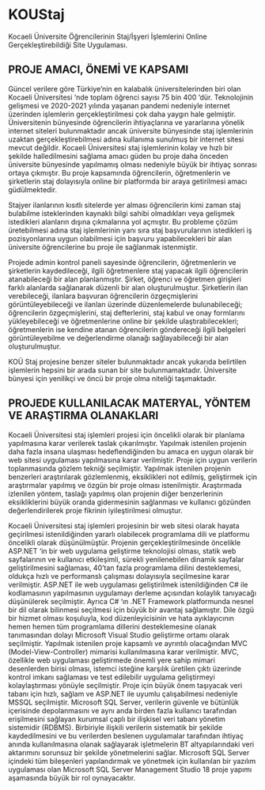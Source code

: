 # KOUStaj
Kocaeli Üniversite Öğrencilerinin Staj/İşyeri İşlemlerini Online Gerçekleştirebildiği Site Uygulaması.

PROJE AMACI, ÖNEMİ VE KAPSAMI
------------------------------
Güncel verilere göre Türkiye’nin en kalabalık üniversitelerinden biri olan Kocaeli Üniversitesi ‘nde toplam öğrenci sayısı 75 bin 400 ’dür. Teknolojinin gelişmesi ve 2020-2021 yılında yaşanan pandemi nedeniyle internet üzerinden işlemlerin gerçekleştirilmesi çok daha yaygın hale gelmiştir. Üniversitenin bünyesinde öğrencilerin ihtiyaçlarına ve yararlarına yönelik internet siteleri bulunmaktadır ancak üniversite bünyesinde staj işlemlerinin uzaktan gerçekleştirebilmesi adına kullanıma sunulmuş bir internet sitesi mevcut değildir. Kocaeli Üniversitesi staj işlemlerinin kolay ve hızlı bir şekilde halledilmesini sağlama amacı güden bu proje daha önceden üniversite bünyesinde yapılmamış olması nedeniyle büyük bir ihtiyaç sonrası ortaya çıkmıştır. Bu proje kapsamında öğrencilerin, öğretmenlerin ve şirketlerin staj dolayısıyla online bir platformda bir araya getirilmesi amacı güdülmektedir.

Stajyer ilanlarının kısıtlı sitelerde yer alması öğrencilerin kimi zaman staj bulabilme isteklerinden kaynaklı bilgi sahibi olmadıkları veya gelişmek istedikleri alanların dışına çıkmalarına yol açmıştır. Bu probleme çözüm üretebilmesi adına staj işlemlerinin yanı sıra staj başvurularının istedikleri iş pozisyonlarına uygun olabilmesi için başvuru yapabilecekleri bir alan üniversite öğrencilerine bu proje ile sağlanmak istenmiştir.

Projede admin kontrol paneli sayesinde öğrencilerin, öğretmenlerin ve şirketlerin kaydedileceği, ilgili öğretmenlere staj yapacak ilgili öğrencilerin atanabileceği bir alan planlanmıştır. Şirket, öğrenci ve öğretmen girişleri farklı alanlarda sağlanarak düzenli bir alan oluşturulmuştur. Şirketlerin ilan verebileceği, ilanlara başvuran öğrencilerin özgeçmişlerini görüntüleyebileceği ve ilanları üzerinde düzenlemelerde bulunabileceği; öğrencilerin özgeçmişlerini, staj defterlerini, staj kabul ve onay formlarını yükleyebileceği ve öğretmenlerine online bir şekilde ulaştırabilecekleri; öğretmenlerin ise kendine atanan öğrencilerin göndereceği ilgili belgeleri görüntüleyebilme ve değerlendirme olanağı sağlayabileceği bir alan oluşturulmuştur.

KOÜ Staj projesine benzer siteler bulunmaktadır ancak yukarıda belirtilen işlemlerin hepsini bir arada sunan bir site bulunmamaktadır. Üniversite bünyesi için yenilikçi ve öncü bir proje olma niteliği taşımaktadır.

PROJEDE KULLANILACAK MATERYAL, YÖNTEM VE ARAŞTIRMA OLANAKLARI
-------------------------------------------------------------
Kocaeli Üniversitesi staj işlemleri projesi için öncelikli olarak bir planlama yapılmasına karar verilerek taslak çıkarılmıştır. Yapılmak istenilen projenin daha fazla insana ulaşması hedeflendiğinden bu amaca en uygun olarak bir web sitesi uygulaması yapılmasına karar verilmiştir. Proje için uygun verilerin toplanmasında gözlem tekniği seçilmiştir. Yapılmak istenilen projenin benzerleri araştırılarak gözlemlenmiş, eksiklikleri not edilmiş, geliştirmek için araştırmalar yapılmış ve özgün bir proje olması istenilmiştir. Araştırmada izlenilen yöntem, taslağı yapılmış olan projenin diğer benzerlerinin eksikliklerini büyük oranda gidermesinin sağlanması ve kullanıcı gözünden değerlendirilerek proje fikrinin iyileştirilmesi olmuştur.

Kocaeli Üniversitesi staj işlemleri projesinin bir web sitesi olarak hayata geçirilmesi istenildiğinden yararlı olabilecek programlama dili ve platformu öncelikli olarak düşünülmüştür. Projenin gerçekleştirilmesinde öncelikle ASP.NET ‘in bir web uygulama geliştirme teknolojisi olması, statik web sayfalarının ve kullanıcı etkileşimli, sürekli yenilenebilen dinamik sayfalar geliştirilmesini sağlaması, 40’tan fazla programlama dilini desteklemesi, oldukça hızlı ve performanslı çalışması dolayısıyla seçilmesine karar verilmiştir. ASP.NET ile web uygulaması geliştirilmek istenildiğinden C# ile kodlamasının yapılmasının uygulamayı derleme açısından kolaylık tanıyacağı düşünülerek seçilmiştir. Ayrıca C# ‘ın .NET Framework platformunda nesnel bir dil olarak bilinmesi seçilmesi için büyük bir avantaj sağlamıştır. Dile özgü bir hizmet olması koşuluyla, kod düzenleyicisinin ve hata ayıklayıcının hemen hemen tüm programlama dillerini desteklemesine olanak tanımasından dolayı Microsoft Visual Studio geliştirme ortamı olarak seçilmiştir. Yapılmak istenilen proje kapsamlı ve ayrıntılı olacağından MVC (Model-View-Controller) mimarisi kullanılmasına karar verilmiştir. MVC, özellikle web uygulaması geliştirmede önemli yere sahip mimari desenlerden birisi olması, istemci isteğine karşılık üretilen çıktı üzerinde kontrol imkanı sağlaması ve test edilebilir uygulama geliştirmeyi kolaylaştırması yönüyle seçilmiştir. Proje için büyük önem taşıyacak veri tabanı için hızlı, sağlam ve ASP.NET ile uyumlu çalışabilmesi nedeniyle MSSQL seçilmiştir. Microsoft SQL Server, verilerin güvenle ve bütünlük içerisinde depolanmasını ve aynı anda birden fazla kullanıcı tarafından erişilmesini sağlayan kurumsal çaplı bir ilişkisel veri tabanı yönetim sistemidir (RDBMS). Birbiriyle ilişkili verilerin sistematik bir şekilde kaydedilmesini ve bu verilerden beslenen uygulamalar tarafından ihtiyaç anında kullanılmasına olanak sağlayarak işletmelerin BT altyapılarındaki veri aktarımını sorunsuz bir şekilde yönetmelerini sağlar. Microsoft SQL Server içindeki tüm bileşenleri yapılandırmak ve yönetmek için kullanılan bir yazılım uygulaması olan Microsoft SQL Server Management Studio 18 proje yapımı aşamasında büyük bir rol oynayacaktır.
